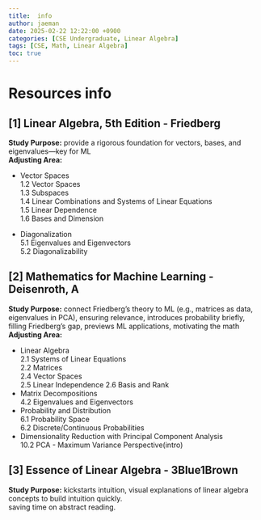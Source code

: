 ```yaml
---
title:  info
author: jaeman
date: 2025-02-22 12:22:00 +0900
categories: [CSE Undergraduate, Linear Algebra]
tags: [CSE, Math, Linear Algebra]
toc: true
---
```

# Resources info

## [1] Linear Algebra, 5th Edition - Friedberg
**Study Purpose:** provide a rigorous foundation for vectors, bases, and eigenvalues—key for ML\
**Adjusting Area:**
- Vector Spaces\
  1.2 Vector Spaces\
  1.3 Subspaces\
  1.4 Linear Combinations and Systems of Linear Equations\
  1.5 Linear Dependence\
  1.6 Bases and Dimension
  
- Diagonalization\
  5.1 Eigenvalues and Eigenvectors\
  5.2 Diagonalizability

## [2] Mathematics for Machine Learning - Deisenroth, A
**Study Purpose:** connect Friedberg’s theory to ML (e.g., matrices as data, eigenvalues in PCA), ensuring relevance, introduces probability briefly, filling Friedberg’s gap, previews ML applications, motivating the math\
**Adjusting Area:** 
- Linear Algebra\
  2.1 Systems of Linear Equations\
  2.2 Matrices\
  2.4 Vector Spaces\
  2.5 Linear Independence
  2.6 Basis and Rank
- Matrix Decompositions\
  4.2 Eigenvalues and Eigenvectors
- Probability and Distribution\
  6.1 Probability Space\
  6.2 Discrete/Continuous Probabilities
- Dimensionality Reduction with Principal Component Analysis\
  10.2 PCA - Maximum Variance Perspective(intro)


## [3] Essence of Linear Algebra - 3Blue1Brown
**Study Purpose:** kickstarts intuition, visual explanations of linear algebra concepts to build intuition quickly.\
saving time on abstract reading.
<br/>
<br/>
<br/>
<br/>